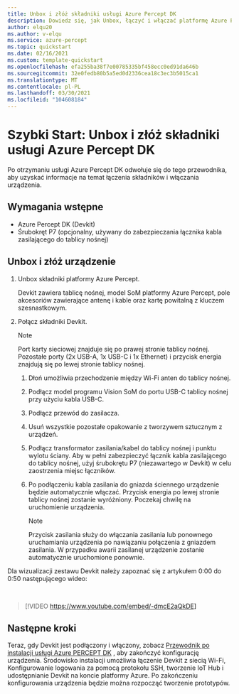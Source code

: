 ```yaml
---
title: Unbox i złóż składniki usługi Azure Percept DK
description: Dowiedz się, jak Unbox, łączyć i włączać platformę Azure Percept DK
author: elqu20
ms.author: v-elqu
ms.service: azure-percept
ms.topic: quickstart
ms.date: 02/16/2021
ms.custom: template-quickstart
ms.openlocfilehash: efa255ba38f7e00785335bf458ecc0ed91da646b
ms.sourcegitcommit: 32e0fedb80b5a5ed0d2336cea18c3ec3b5015ca1
ms.translationtype: MT
ms.contentlocale: pl-PL
ms.lasthandoff: 03/30/2021
ms.locfileid: "104608184"
---
```

# <a name="quickstart-unbox-and-assemble-your-azure-percept-dk-components"></a>Szybki Start: Unbox i złóż składniki usługi Azure Percept DK

Po otrzymaniu usługi Azure Percept DK odwołuje się do tego przewodnika, aby uzyskać informacje na temat łączenia składników i włączania urządzenia.

## <a name="prerequisites"></a>Wymagania wstępne

- Azure Percept DK (Devkit)
- Śrubokręt P7 (opcjonalny, używany do zabezpieczania łącznika kabla zasilającego do tablicy nośnej)

## <a name="unbox-and-assemble-your-device"></a>Unbox i złóż urządzenie

1. Unbox składniki platformy Azure Percept.

    Devkit zawiera tablicę nośnej, model SoM platformy Azure Percept, pole akcesoriów zawierające antenę i kable oraz kartę powitalną z kluczem szesnastkowym.

1. Połącz składniki Devkit.

    > [!NOTE]
    > Port karty sieciowej znajduje się po prawej stronie tablicy nośnej. Pozostałe porty (2x USB-A, 1x USB-C i 1x Ethernet) i przycisk energia znajdują się po lewej stronie tablicy nośnej.

    1. Dłoń umożliwia przechodzenie między Wi-Fi anten do tablicy nośnej.

    1. Podłącz model programu Vision SoM do portu USB-C tablicy nośnej przy użyciu kabla USB-C.

    1. Podłącz przewód do zasilacza.

    1. Usuń wszystkie pozostałe opakowanie z tworzywem sztucznym z urządzeń.

    1. Podłącz transformator zasilania/kabel do tablicy nośnej i punktu wylotu ściany. Aby w pełni zabezpieczyć łącznik kabla zasilającego do tablicy nośnej, użyj śrubokrętu P7 (niezawartego w Devkit) w celu zaostrzenia miejsc łączników.

    1. Po podłączeniu kabla zasilania do gniazda ściennego urządzenie będzie automatycznie włączać. Przycisk energia po lewej stronie tablicy nośnej zostanie wyróżniony. Poczekaj chwilę na uruchomienie urządzenia.

        > [!NOTE]
        > Przycisk zasilania służy do włączania zasilania lub ponownego uruchamiania urządzenia po nawiązaniu połączenia z gniazdem zasilania. W przypadku awarii zasilanej urządzenie zostanie automatycznie uruchomione ponownie.

Dla wizualizacji zestawu Devkit należy zapoznać się z artykułem 0:00 do 0:50 następującego wideo:

</br>

> [!VIDEO https://www.youtube.com/embed/-dmcE2aQkDE]

## <a name="next-steps"></a>Następne kroki

Teraz, gdy Devkit jest podłączony i włączony, zobacz [Przewodnik po instalacji usługi Azure PERCEPT DK](./quickstart-percept-dk-set-up.md) , aby zakończyć konfigurację urządzenia. Środowisko instalacji umożliwia łączenie Devkit z siecią Wi-Fi, Konfigurowanie logowania za pomocą protokołu SSH, tworzenie IoT Hub i udostępnianie Devkit na koncie platformy Azure. Po zakończeniu konfigurowania urządzenia będzie można rozpocząć tworzenie prototypów.